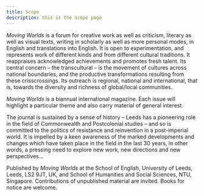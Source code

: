 ```yaml
---
title: Scope
description: this is the scope page
---
```


*Moving Worlds* is a forum for creative work as well as criticism, literary as well as visual texts, writing in scholarly as well as more personal modes, in English and translations into English. It is open to experimentation, and represents work of different kinds and from different cultural traditions. It reappraises acknowledged achievements and promotes fresh talent. Its central concern – the transcultural – is the movement of cultures across national boundaries, and the productive transformations resulting from these crisscrossings. Its outreach is regional, national and international, that is, towards the diversity and richness of global/local communities.

*Moving Worlds* is a biannual international magazine. Each issue will highlight a particular theme and also carry material of general interest.

The journal is sustained by a sense of history – Leeds has a pioneering role in the field of Commonwealth and Postcolonial studies – and so is committed to the politics of resistance and reinvention in a post-imperial world. It is impelled by a keen awareness of the marked developments and changes which have taken place in the field in the last 30 years, in other words, a pressing need to explore new work, new directions and new perspectives…

Published by *Moving Worlds* at the School of English, University of Leeds, Leeds, LS2 9JT, UK, and School of Humanities and Social Sciences, NTU, Singapore. Contributions of unpublished material are invited. Books for notice are welcome.

